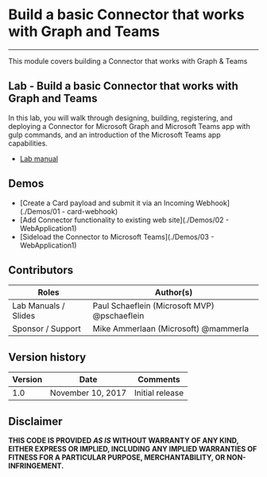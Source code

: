 # Build a basic Connector that works with Graph and Teams
----------
This module covers building a Connector that works with Graph & Teams

## Lab - Build a basic Connector that works with Graph and Teams

In this lab, you will walk through designing, building, registering, and deploying a Connector for Microsoft Graph and Microsoft Teams app with gulp commands, and an introduction of the Microsoft Teams app capabilities.

- [Lab manual](./Lab.md)

## Demos

- [Create a Card payload and submit it via an Incoming Webhook](./Demos/01 - card-webhook)
- [Add Connector functionality to existing web site](./Demos/02 - WebApplication1)
- [Sideload the Connector to Microsoft Teams](./Demos/03 - WebApplication1)

## Contributors
|        Roles         |                        Author(s)                        |
| -------------------- | ------------------------------------------------------- |
| Lab Manuals / Slides | Paul Schaeflein (Microsoft MVP) @pschaeflein |
| Sponsor / Support    | Mike Ammerlaan (Microsoft) @mammerla                    |

## Version history

| Version |       Date        |    Comments     |
| ------- | ----------------- | --------------- |
| 1.0     | November 10, 2017 | Initial release |

## Disclaimer
**THIS CODE IS PROVIDED *AS IS* WITHOUT WARRANTY OF ANY KIND, EITHER EXPRESS OR IMPLIED, INCLUDING ANY IMPLIED WARRANTIES OF FITNESS FOR A PARTICULAR PURPOSE, MERCHANTABILITY, OR NON-INFRINGEMENT.**